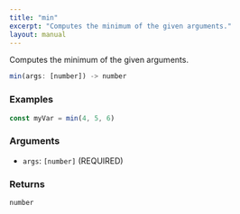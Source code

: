 ```yaml
---
title: "min"
excerpt: "Computes the minimum of the given arguments."
layout: manual
---
```


Computes the minimum of the given arguments.



```js
min(args: [number]) -> number
```

### Examples

```js
const myVar = min(4, 5, 6)
```

### Arguments

* `args`: `[number]` (REQUIRED)

### Returns

`number`



